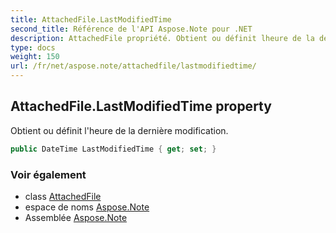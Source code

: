 ```yaml
---
title: AttachedFile.LastModifiedTime
second_title: Référence de l'API Aspose.Note pour .NET
description: AttachedFile propriété. Obtient ou définit lheure de la dernière modification.
type: docs
weight: 150
url: /fr/net/aspose.note/attachedfile/lastmodifiedtime/
---
```

## AttachedFile.LastModifiedTime property

Obtient ou définit l'heure de la dernière modification.

```csharp
public DateTime LastModifiedTime { get; set; }
```

### Voir également

* class [AttachedFile](../)
* espace de noms [Aspose.Note](../../attachedfile/)
* Assemblée [Aspose.Note](../../../)


